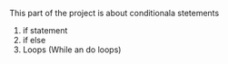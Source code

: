 This part of the project is about conditionala stetements
1. if statement
2. if else
3. Loops (While an do loops)